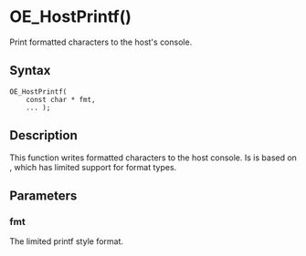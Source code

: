# OE_HostPrintf()

Print formatted characters to the host's console.

## Syntax

    OE_HostPrintf(
        const char * fmt,
        ... );
## Description 

This function writes formatted characters to the host console. Is is based on , which has limited support for format types.



## Parameters

### fmt

The limited printf style format.


